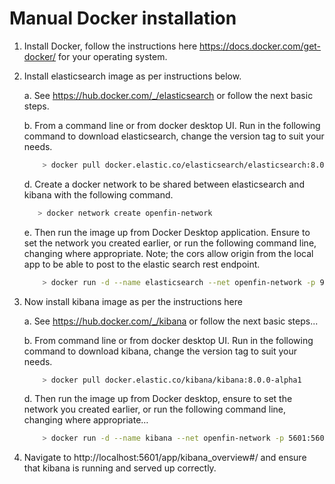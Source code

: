 # Manual Docker installation

1. Install Docker, follow the instructions here https://docs.docker.com/get-docker/ for your operating system.
2. Install elasticsearch image as per instructions below.

    a. See https://hub.docker.com/_/elasticsearch or follow the next basic steps.

    b. From a command line or from docker desktop UI. Run in the following command to download elasticsearch, change the version tag to suit your needs.

    ```bash
        > docker pull docker.elastic.co/elasticsearch/elasticsearch:8.0.0-alpha1
    ``` 
		
    d. Create a docker network to be shared between elasticsearch and kibana with the following command.

     ```bash		
        > docker network create openfin-network
     ``` 
		
    e. Then run the image up from Docker Desktop application. Ensure to set the network you created earlier, or  run the following command line, changing where appropriate. Note; the cors allow origin from the local app to be able to post to the elastic search rest endpoint.
    
    ```bash		
        > docker run -d --name elasticsearch --net openfin-network -p 9200:9200 -p 9300:9300 -e "discovery.type=single-node" -e "http.cors.allow-origin=/https?:\/\/localhost(:[0-9]+)?/" -e "http.cors.enabled=true" docker.elastic.co/elasticsearch/elasticsearch:8.0.0-alpha1
    ```
3. Now install kibana image as per the instructions here

	a. See https://hub.docker.com/_/kibana or follow the next basic steps...
	
    b. From command line or from docker desktop UI. Run in the following command to download kibana, change the version tag to suit your needs.

    ```bash	
        > docker pull docker.elastic.co/kibana/kibana:8.0.0-alpha1
    ``` 
	
    d. Then run the image up from Docker desktop, ensure to set the network you created earlier, or  run the following command line, changing where appropriate…

    ```bash	
        > docker run -d --name kibana --net openfin-network -p 5601:5601 docker.elastic.co/kibana/kibana:8.0.0-alpha1
    ```

4. Navigate to http://localhost:5601/app/kibana_overview#/ and ensure that kibana is running and served up correctly.

